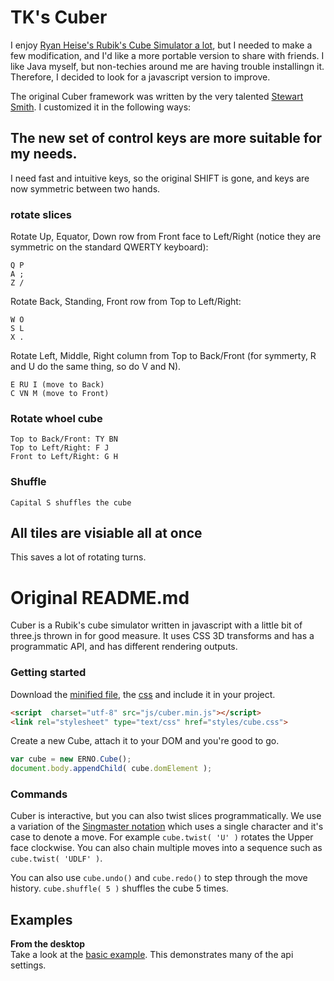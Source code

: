 # TK's Cuber

I enjoy [Ryan Heise's Rubik's Cube Simulator a lot](http://www.ryanheise.com/cube/speed.html), but I needed to make a few modification, and I'd like a more portable version to share with friends. I like Java myself, but non-techies around me are having trouble installingn it. Therefore, I decided to look for a javascript version to improve.

The original Cuber framework was written by the very talented [Stewart Smith](https://github.com/stewdio/Cuber-DEMO). I customized it in the following ways:

## The new set of control keys are more suitable for my needs.

I need fast and intuitive keys, so the original SHIFT is gone, and keys are now symmetric between two hands.

### rotate slices

Rotate Up, Equator, Down row from Front face to Left/Right (notice they are symmetric on the standard QWERTY keyboard):
```
Q P
A ;
Z /
```

Rotate Back, Standing, Front row from Top to Left/Right:
```
W O
S L
X .
```

Rotate Left, Middle, Right column from Top to Back/Front (for symmerty, R and U do the same thing, so do V and N).
```
E RU I (move to Back)
C VN M (move to Front)
```


### Rotate whoel cube
```
Top to Back/Front: TY BN
Top to Left/Right: F J
Front to Left/Right: G H
```

### Shuffle
```
Capital S shuffles the cube
```

## All tiles are visiable all at once

This saves a lot of rotating turns.



# Original README.md

Cuber is a Rubik's cube simulator written in javascript with a little bit of three.js thrown in for good measure. It uses CSS 3D transforms and has a programmatic API, and has different rendering outputs.


### Getting started

Download the [minified file](/build/cuber.min.js), the [css](/build/cube.css) and include it in your project.

```html
<script  charset="utf-8" src="js/cuber.min.js"></script>
<link rel="stylesheet" type="text/css" href="styles/cube.css">
```

Create a new Cube, attach it to your DOM and you're good to go.

```javascript
var cube = new ERNO.Cube();
document.body.appendChild( cube.domElement );
```


### Commands

Cuber is interactive, but you can also twist slices programmatically. We use a variation of the [Singmaster notation](http://en.wikipedia.org/wiki/Rubik's_Cube#Move_notation) which uses a single character and it's case to denote a move. For example `cube.twist( 'U' )` rotates the Upper face clockwise. You can also chain multiple moves into a sequence such as `cube.twist( 'UDLF' )`.

You can also use `cube.undo()` and `cube.redo()` to step through the move history. `cube.shuffle( 5 )` shuffles the cube 5 times. 



Examples
------------------------------------------------------------------------------

__From the desktop__  
Take a look at the [basic example](/index.html). This demonstrates many of the api settings.
